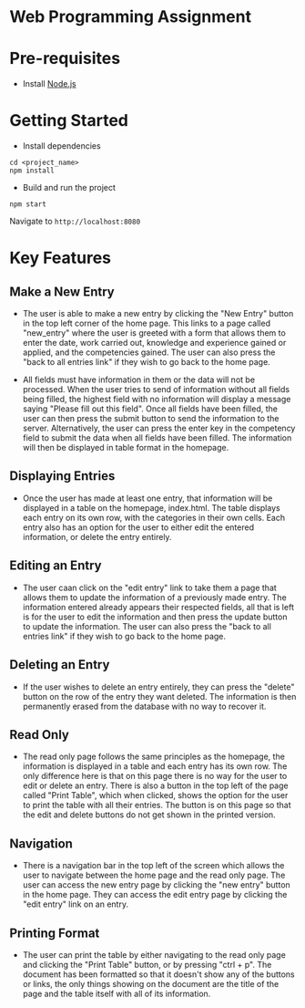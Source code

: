 # Web Programming Assignment

# Pre-requisites

- Install [Node.js](https://nodejs.org/en/)

# Getting Started

- Install dependencies

```
cd <project_name>
npm install
```

- Build and run the project

```
npm start
```

Navigate to `http://localhost:8080`

# Key Features

## Make a New Entry

- The user is able to make a new entry by clicking the "New Entry" button in the top left corner of the home page. This links to a page called "new_entry" where the user is greeted with a form that allows them to enter the date, work carried out, knowledge and experience gained or applied, and the competencies gained. The user can also press the "back to all entries link" if they wish to go back to the home page.

- All fields must have information in them or the data will not be processed. When the user tries to send of information without all fields being filled, the highest field with no information will display a message saying "Please fill out this field". Once all fields have been filled, the user can then press the submit button to send the information to the server. Alternatively, the user can press the enter key in the competency field to submit the data when all fields have been filled. The information will then be displayed in table format in the homepage.

## Displaying Entries

- Once the user has made at least one entry, that information will be displayed in a table on the homepage, index.html. The table displays each entry on its own row, with the categories in their own cells. Each entry also has an option for the user to either edit the entered information, or delete the entry entirely.

## Editing an Entry

- The user caan click on the "edit entry" link to take them a page that allows them to update the information of a previously made entry. The information entered already appears their respected fields, all that is left is for the user to edit the information and then press the update button to update the information. The user can also press the "back to all entries link" if they wish to go back to the home page.

## Deleting an Entry

- If the user wishes to delete an entry entirely, they can press the "delete" button on the row of the entry they want deleted. The information is then permanently erased from the database with no way to recover it.

## Read Only

- The read only page follows the same principles as the homepage, the information is displayed in a table and each entry has its own row. The only difference here is that on this page there is no way for the user to edit or delete an entry. There is also a button in the top left of the page called "Print Table", which when clicked, shows the option for the user to print the table with all their entries. The button is on this page so that the edit and delete buttons do not get shown in the printed version.

## Navigation

- There is a navigation bar in the top left of the screen which allows the user to navigate between the home page and the read only page. The user can access the new entry page by clicking the "new entry" button in the home page. They can access the edit entry page by clicking the "edit entry" link on an entry.

## Printing Format

- The user can print the table by either navigating to the read only page and clicking the "Print Table" button, or by pressing "ctrl + p". The document has been formatted so that it doesn't show any of the buttons or links, the only things showing on the document are the title of the page and the table itself with all of its information.
